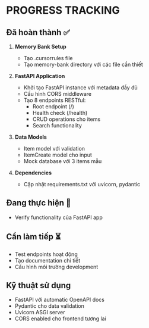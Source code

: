 # PROGRESS TRACKING

## Đã hoàn thành ✅
1. **Memory Bank Setup**
   - Tạo .cursorrules file
   - Tạo memory-bank directory với các file cần thiết
   
2. **FastAPI Application**
   - Khởi tạo FastAPI instance với metadata đầy đủ
   - Cấu hình CORS middleware
   - Tạo 8 endpoints RESTful:
     * Root endpoint (/)
     * Health check (/health)
     * CRUD operations cho items
     * Search functionality
   
3. **Data Models**
   - Item model với validation
   - ItemCreate model cho input
   - Mock database với 3 items mẫu
   
4. **Dependencies**
   - Cập nhật requirements.txt với uvicorn, pydantic

## Đang thực hiện 🔄
- Verify functionality của FastAPI app

## Cần làm tiếp ⏳
- Test endpoints hoạt động
- Tạo documentation chi tiết
- Cấu hình môi trường development

## Kỹ thuật sử dụng
- FastAPI với automatic OpenAPI docs
- Pydantic cho data validation
- Uvicorn ASGI server
- CORS enabled cho frontend tương lai
